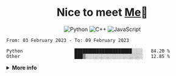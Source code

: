 <h1 align="center">Nice to meet <a href="klqd.github.io" target="_blank">Me</a>👋</h1>

<div align="center">
  
  ![Python](https://img.shields.io/badge/python-3670A0?style=for-the-badge&logo=python&logoColor=ffdd54)
  ![C++](https://img.shields.io/badge/c++-%2300599C.svg?style=for-the-badge&logo=c%2B%2B&logoColor=white)
  ![JavaScript](https://img.shields.io/badge/javascript-%23323330.svg?style=for-the-badge&logo=javascript&logoColor=%23F7DF1E)
 </div>

 <!--START_SECTION:waka-->

```text
From: 03 February 2023 - To: 09 February 2023

Python                   █████████████████████░░░░   84.20 %
Other                    ███▒░░░░░░░░░░░░░░░░░░░░░   12.85 %
```

<!--END_SECTION:waka-->

<details close="true">

  <summary><b>More info</b></summary>

  ```  
  Nothin' here...
  ```
 </details>


 
